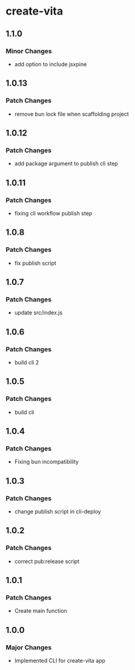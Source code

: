 # create-vita

## 1.1.0

### Minor Changes

- add option to include jsxpine

## 1.0.13

### Patch Changes

- remove bun lock file when scaffolding project

## 1.0.12

### Patch Changes

- add package argument to publish cli step

## 1.0.11

### Patch Changes

- fixing cli workflow publish step

## 1.0.8

### Patch Changes

- fix publish script

## 1.0.7

### Patch Changes

- update src/index.js

## 1.0.6

### Patch Changes

- build cli 2

## 1.0.5

### Patch Changes

- build cli

## 1.0.4

### Patch Changes

- Fixing bun incompatibility

## 1.0.3

### Patch Changes

- change publish script in cli-deploy

## 1.0.2

### Patch Changes

- correct pub:release script

## 1.0.1

### Patch Changes

- Create main function

## 1.0.0

### Major Changes

- Implemented CLI for create-vita app
